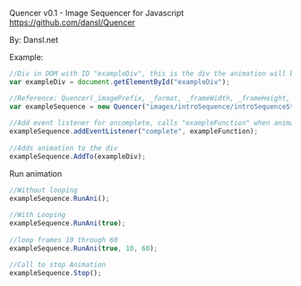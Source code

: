 Quencer v0.1 - Image Sequencer for Javascript  
https://github.com/dansl/Quencer  
  
By: Dansl.net  
  
Example:
```javascript
//Div in DOM with ID "exampleDiv", this is the div the animation will be placed, use this div to position the animation.
var exampleDiv = document.getElementById("exampleDiv");

//Reference: Quencer(_imagePrefix, _format, _frameWidth, _frameHeight, _totalFrames, _speed, _stylingClass)
var exampleSequence = new Quencer("images/introSequence/introSequenceStart", ".png", 281, 168, 79, 50, "");
  
//Add event listener for oncomplete, calls "exampleFunction" when animation completes
exampleSequence.addEventListener("complete", exampleFunction);
  
//Adds animation to the div
exampleSequence.AddTo(exampleDiv);
```
  
Run animation
```javascript
//Without looping
exampleSequence.RunAni(); 
  
//With Looping 
exampleSequence.RunAni(true); 
  
//loop frames 10 through 60  
exampleSequence.RunAni(true, 10, 60);

//Call to stop Animation
exampleSequence.Stop();
```
